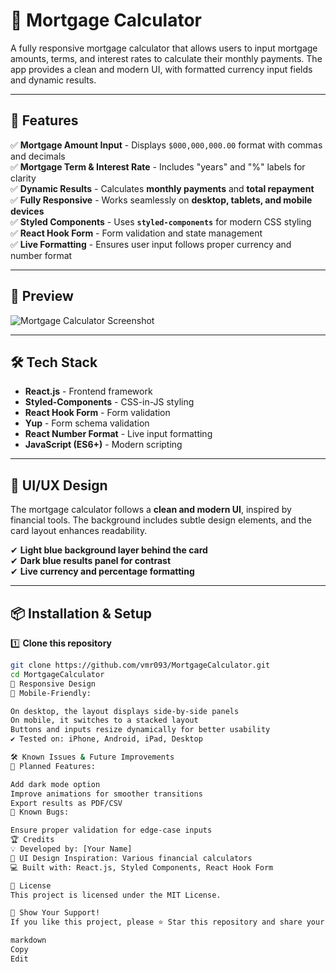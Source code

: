 # 🏡 Mortgage Calculator

A fully responsive mortgage calculator that allows users to input mortgage amounts, terms, and interest rates to calculate their monthly payments. The app provides a clean and modern UI, with formatted currency input fields and dynamic results.

---

## 🚀 Features

✅ **Mortgage Amount Input** - Displays `$000,000,000.00` format with commas and decimals  
✅ **Mortgage Term & Interest Rate** - Includes "years" and "%" labels for clarity  
✅ **Dynamic Results** - Calculates **monthly payments** and **total repayment**  
✅ **Fully Responsive** - Works seamlessly on **desktop, tablets, and mobile devices**  
✅ **Styled Components** - Uses **`styled-components`** for modern CSS styling  
✅ **React Hook Form** - Form validation and state management  
✅ **Live Formatting** - Ensures user input follows proper currency and number format  

---

## 📸 Preview

![Mortgage Calculator Screenshot](./public/screenshot.png)

---

## 🛠 Tech Stack

- **React.js** - Frontend framework
- **Styled-Components** - CSS-in-JS styling
- **React Hook Form** - Form validation
- **Yup** - Form schema validation
- **React Number Format** - Live input formatting
- **JavaScript (ES6+)** - Modern scripting

---

## 🎨 UI/UX Design

The mortgage calculator follows a **clean and modern UI**, inspired by financial tools. The background includes subtle design elements, and the card layout enhances readability.

✔ **Light blue background layer behind the card**  
✔ **Dark blue results panel for contrast**  
✔ **Live currency and percentage formatting**  

---

## 📦 Installation & Setup

1️⃣ **Clone this repository**  
```bash
git clone https://github.com/vmr093/MortgageCalculator.git
cd MortgageCalculator
📲 Responsive Design
📱 Mobile-Friendly:

On desktop, the layout displays side-by-side panels
On mobile, it switches to a stacked layout
Buttons and inputs resize dynamically for better usability
✔ Tested on: iPhone, Android, iPad, Desktop

🛠 Known Issues & Future Improvements
🚀 Planned Features:

Add dark mode option
Improve animations for smoother transitions
Export results as PDF/CSV
🐞 Known Bugs:

Ensure proper validation for edge-case inputs
🏆 Credits
💡 Developed by: [Your Name]
🎨 UI Design Inspiration: Various financial calculators
💻 Built with: React.js, Styled Components, React Hook Form

📜 License
This project is licensed under the MIT License.

🌟 Show Your Support!
If you like this project, please ⭐ Star this repository and share your feedback! 🚀

markdown
Copy
Edit
